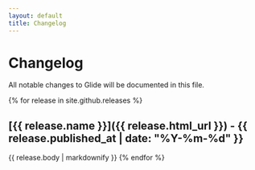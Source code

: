 ```yaml
---
layout: default
title: Changelog
---
```


# Changelog

All notable changes to Glide will be documented in this file.

{% for release in site.github.releases %}

## [{{ release.name }}]({{ release.html_url }}) - {{ release.published_at | date: "%Y-%m-%d" }}

{{ release.body | markdownify }}
{% endfor %}
